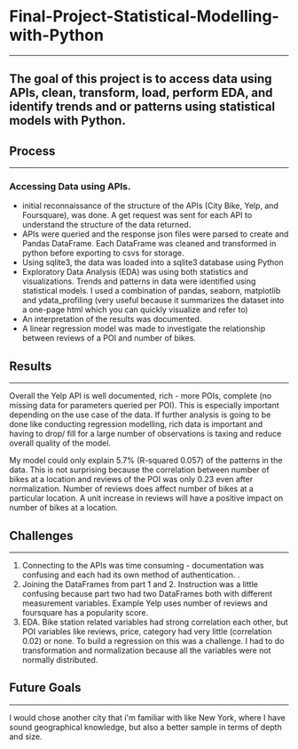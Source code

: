 # Final-Project-Statistical-Modelling-with-Python
---

## The goal of this project is to access data using APIs, clean, transform, load, perform EDA, and identify trends and or patterns using statistical models with Python.

## Process
---
### Accessing Data using APIs.
- initial reconnaissance of the structure of the APIs (City Bike, Yelp, and Foursquare), was done. A get request was sent for each API to understand the structure of the data returned.
- APIs were queried and the response json files were parsed to create and Pandas DataFrame. Each DataFrame was cleaned and transformed in python before exporting to csvs for storage.
- Using sqlite3, the data was loaded into a sqlite3 database using Python
- Exploratory Data Analysis (EDA) was using both statistics and visualizations. Trends and patterns in data were identified using statistical models. I used a combination of pandas, seaborn, matplotlib and ydata_profiling (very useful because it summarizes the dataset into a one-page html which you can quickly visualize and refer to)
- An interpretation of the results was documented.
- A linear regression model was made to investigate the relationship between reviews of a POI and number of bikes.

## Results
---
Overall the Yelp API is well documented, rich - more POIs, complete (no missing data for parameters queried per POI). This is especially important depending on the use case of the data. If further analysis is going to be done like conducting regression modelling, rich data is important and having to drop/ fill for a large number of observations is taxing and reduce overall quality of the model.

My model could only explain 5.7% (R-squared 0.057) of the patterns in the data. This is not surprising because the correlation between number of bikes at a location and reviews of the POI was only 0.23 even after normalization. Number of reviews does affect number of bikes at a particular location. A unit increase in reviews will have a positive impact on number of bikes at a location.


## Challenges
---
1. Connecting to the APIs was time consuming - documentation was confusing and each had its own method of authentication. .
2. Joining the DataFrames from part 1 and 2. Instruction was a little confusing because part two had two DataFrames both with different measurement variables. Example Yelp uses number of reviews and foursquare has a popularity score.
3. EDA. Bike station related variables had strong correlation each other, but POI variables like reviews, price, category had very little (correlation 0.02) or none. To build a regression on this was a challenge. I had to do transformation and normalization because all the variables were not normally distributed.

## Future Goals
---
I would chose another city that i'm familiar with like New York, where I have sound geographical knowledge, but also a better sample in terms of depth and size.

